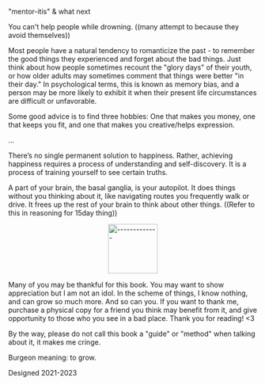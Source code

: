 "mentor-itis" & what next

You can't help people while drowning. ((many attempt to because they avoid themselves))

Most people have a natural tendency to romanticize the past - to remember the good things they experienced and forget about the bad things. Just think about how people sometimes recount the "glory days" of their youth, or how older adults may sometimes comment that things were better "in their day." In psychological terms, this is known as memory bias, and a person may be more likely to exhibit it when their present life circumstances are difficult or unfavorable.


Some good advice is to find three hobbies: One that makes you money, one that keeps you fit, and one that makes you creative/helps expression.

...

There’s no single permanent solution to happiness. Rather, achieving happiness requires a process of understanding and self-discovery. It is a process of training yourself to see certain truths.

A part of your brain, the basal ganglia, is your autopilot. It does things without you thinking about it, like navigating routes you frequently walk or drive. It frees up the rest of your brain to think about other things. ((Refer to this in reasoning for 15day thing))

<div style="display:flex; justify-content:center; margin-top:10px;margin-bottom:10px;"><img alt="-------------" src="http://localhost:8080/md_images/divider_1.png" height="100px"></div>

Many of you may be thankful for this book. You may want to show appreciation but I am not an idol. In the scheme of things, I know nothing, and can grow so much more. And so can you. If you want to thank me, purchase a physical copy for a friend you think may benefit from it, and give opportunity to those who you see in a bad place. Thank you for reading! <3

By the way, please do not call this book a "guide" or "method" when talking about it, it makes me cringe.

Burgeon meaning: to grow.

Designed 2021-2023